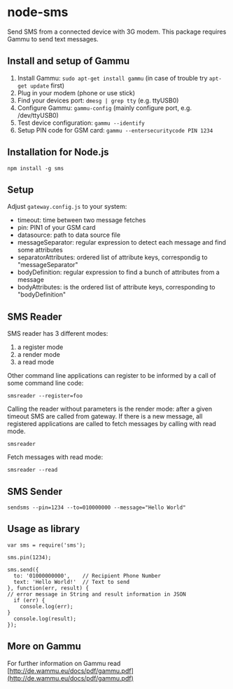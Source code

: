 node-sms
========

Send SMS from a connected device with 3G modem. This package requires Gammu to send text messages.

## Install and setup of Gammu ##

  1. Install Gammu: `sudo apt-get install gammu` (in case of trouble try `apt-get update` first)
  2. Plug in your modem (phone or use stick)
  3. Find your devices port: `dmesg | grep tty` (e.g. ttyUSB0)
  4. Configure Gammu: `gammu-config` (mainly configure port, e.g. /dev/ttyUSB0)
  5. Test device configuration: `gammu --identify`
  6. Setup PIN code for GSM card: `gammu --entersecuritycode PIN 1234` 

## Installation for Node.js ##

	npm install -g sms

## Setup ##

Adjust `gateway.config.js` to your system:

- timeout: time between two message fetches
- pin: PIN1 of your GSM card
- datasource: path to data source file
- messageSeparator: regular expression to detect each message and find some attributes
- separatorAttributes: ordered list of attribute keys, correspondig to "messageSeparator"
- bodyDefinition: regular expression to find a bunch of attributes from a message
- bodyAttributes: is the ordered list of attribute keys, corresponding to "bodyDefinition"

## SMS Reader ##

SMS reader has 3 different modes:

1. a register mode
2. a render mode
3. a read mode

Other command line applications can register to be informed by a call of some command line code:

	smsreader --register=foo

Calling the reader without parameters is the render mode: after a given timeout SMS are called from gateway. If there is a new message, all registered applications are called to fetch messages by calling with read mode.

	smsreader

Fetch messages with read mode:
	
	smsreader --read

## SMS Sender ##

	sendsms --pin=1234 --to=010000000 --message="Hello World"

## Usage as library ##

	var sms = require('sms');

	sms.pin(1234);

	sms.send({
	  to: '01000000000',    // Recipient Phone Number
	  text: 'Hello World!'  // Text to send
	}, function(err, result) {
  	// error message in String and result information in JSON
	  if (err) {
	    console.log(err);
  	}
	  console.log(result);
	});

## More on Gammu ##

For further information on Gammu read [http://de.wammu.eu/docs/pdf/gammu.pdf](http://de.wammu.eu/docs/pdf/gammu.pdf)
